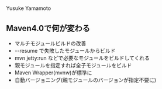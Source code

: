 # 
Yusuke Yamamoto

## Maven4.0で何が変わる
 - マルチモジュールビルドの改善
  - --resume で失敗したモジュールからビルド
  - mvn jetty:run などで必要なモジュールをビルドしてくれる
  - 親モジュールを指定すれば全子モジュールをビルド
  - Maven Wrapper(mvnw)が標準に
  - 自動バージョニング(親モジュールのバージョンが指定不要に)


